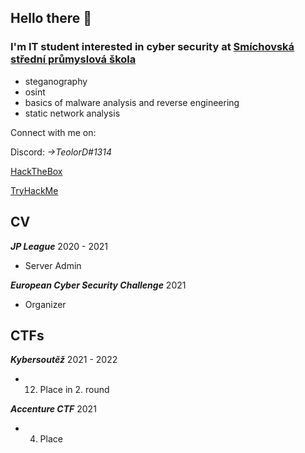## Hello there 👋
### I'm IT student interested in cyber security at [Smíchovská střední průmyslová škola][ssps]
  - steganography 
  - osint
  - basics of malware analysis and reverse engineering
  - static network analysis
  
Connect with me on: 

Discord: *->TeolorD#1314*

[HackTheBox]

[TryHackMe]

## CV

***JP League***
2020 - 2021
- Server Admin

***European Cyber Security Challenge***
2021
- Organizer 

## CTFs

***Kybersoutěž***
2021 - 2022
- 12. Place in 2. round

***Accenture CTF***
2021
- 4. Place

<!--
**teolord/teolord** is a ✨ _special_ ✨ repository because its `README.md` (this file) appears on your GitHub profile.

Here are some ideas to get you started:

- 🔭 I’m currently working on ...
- 🌱 I’m currently learning ...
- 👯 I’m looking to collaborate on ...
- 🤔 I’m looking for help with ...
- 💬 Ask me about ...
- 📫 How to reach me: ...
- 😄 Pronouns: ...
- ⚡ Fun fact: ...
-->


[ssps]: https://www.ssps.cz/
[HackTheBox]: https://app.hackthebox.com/users/550708
[TryHackMe]: https://tryhackme.com/p/TeolorD
